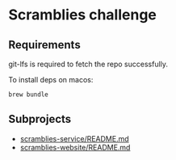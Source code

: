 # Scramblies challenge

## Requirements

git-lfs is required to fetch the repo successfully.

To install deps on macos:
```shell
brew bundle
```

## Subprojects

- [scramblies-service/README.md](./scramblies-service/README.md)
- [scramblies-website/README.md](./scramblies-website/README.md)
